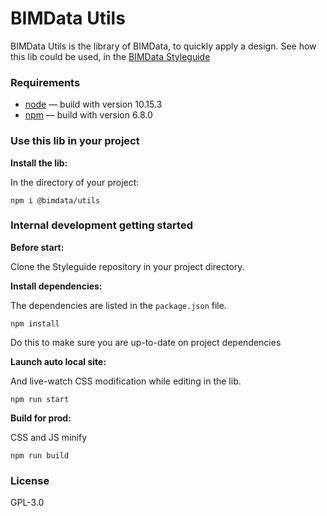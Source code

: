 # BIMData Utils
BIMData Utils is the library of BIMData, to quickly apply a design.
See how this lib could be used, in the [BIMData Styleguide](https://styleguide.bimdata.io/)


### Requirements
  - [node](https://nodejs.org/en/) — build with version 10.15.3
  - [npm](https://www.npmjs.com/) — build with version 6.8.0


### Use this lib in your project
__Install the lib:__

In the directory of your project:
```
npm i @bimdata/utils
```


### Internal development getting started
__Before start:__

Clone the Styleguide repository in your project directory.


__Install dependencies:__

The dependencies are listed in the `package.json` file.
```
npm install
```
Do this to make sure you are up-to-date on project dependencies


__Launch auto local site:__

And live-watch CSS modification while editing in the lib.
```
npm run start
```


__Build for prod:__

CSS and JS minify
```
npm run build
```


### License
GPL-3.0
